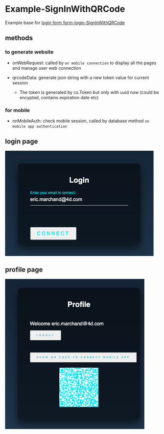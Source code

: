 # Example-SignInWithQRCode

Example base for [login form form-login-SignInWithQRCode](https://github.com/mesopelagique/form-login-SignInWithQRCode)

## methods

### to generate website

* onWebRequest: called by `on mobile connection` to display all the pages and manage user web connection

* qrcodeData: generate json string with a new token value for current session
  * The token is generated by cs.Token but only with uuid now (could be encypted, contains expiration date etc)

### for mobile

* onMobileAuth: check mobile session, called by database method `on mobile app authentication`

## login page

![login](login.png)

## profile page
  
![profile](profile.png)
